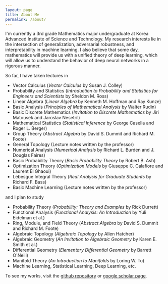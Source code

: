 ```yaml
---
layout: page
title: About Me
permalink: /about/
---
```


I'm currently a 3rd grade Mathematics major undergraduate at Korea Advanced Institute of Science and Technology. My research interests lie  in the intersection of generalization, adversarial robustness, and interpretability in machine learning. I also believe that some day, mathematics will provide us with a unified theory of deep learning, which will allow us to understand the behavior of deep neural networks in a rigorous manner.

So far, I have taken lectures in

* Vector Calculus (*Vector Calculus* by Susan J. Colley)
* Probability and Statistics (*Introduction to Probability and Statistics for Engineers and Scientists* by Sheldon M. Ross)
* Linear Algebra (*Linear Algebra* by Kenneth M. Hoffman and Ray Kunze)
* Basic Analysis (*Principles of Mathematical Analysis* by Walter Rudin)
* Basic Discrete Mathematics (*Invitation to Discrete Mathematics* by Jiri Matousek and Jaroslav Nesetril)
* Mathematical Statistics (*Statistical Inference* by George Casella and Roger L. Berger)
* Group Theory (*Abstract Algebra* by David S. Dummit and Richard M. Foote)
* General Topology (Lecture notes written by the professor)
* Numerical Analysis (*Numerical Analysis* by Richard L. Burden and J. Douglas Faires)
* Basic Probability Theory (*Basic Probability Theory* by Robert B. Ash)
* Optimization Theory (*Optimization Models* by Giuseppe C. Calafiore and Laurent El Ghaoui)
* Lebesgue Integral Theory (*Real Analysis for Graduate Students* by Richard F. Bass)
* Basic Machine Learning (Lecture notes written by the professor)

and I plan to study

* Probability Theory (*Probability: Theory and Examples* by Rick Durrett)
* Functional Analysis (*Functional Analysis: An Introduction* by Yuli Eidelman et al.)
* Ring, Module, and Field Theory (*Abstract Algebra* by David S. Dummit and Richard M. Foote)
* Algebraic Topology (*Algebraic Topology* by Allen Hatcher)
* Algebraic Geometry (*An Invitation to Algebraic Geometry* by Karen E. Smith et al.)
* Differential Geometry (*Elementary Differential Geometry* by Barrett O'Neill)
* Manifold Theory (*An Introduction to Manifolds* by Loring W. Tu)
* Machine Learning, Statistical Learning, Deep Learning, etc.

To see my works, visit the [github repository](https://github.com/1202kbs) or [google scholar page](https://scholar.google.com/citations?user=TofIFUgAAAAJ&hl=en).
